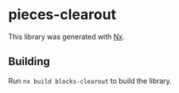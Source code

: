 # pieces-clearout

This library was generated with [Nx](https://nx.dev).

## Building

Run `nx build blocks-clearout` to build the library.
